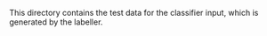 This directory contains the test data for the classifier input, which is generated 
by the labeller.
